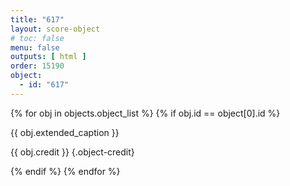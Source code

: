 ```yaml
---
title: "617"
layout: score-object
# toc: false
menu: false
outputs: [ html ]
order: 15190
object:
  - id: "617"
---
```


{% for obj in objects.object_list %}
{% if obj.id == object[0].id %}

{{ obj.extended_caption }}

{{ obj.credit }} {.object-credit}

{% endif %}
{% endfor %}
